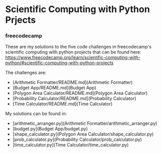 # Scientific Computing with Python Prjects
### freecodecamp

These are my solutions to the five code challenges in freecodecamp's scientific computing with python projects that can
be found here: 
https://www.freecodecamp.org/learn/scientific-computing-with-python/#scientific-computing-with-python-projects

The challenges are:
* [Arithmetic Formatter/README.md](Arithmetic Formatter)
* [Budget App/README.md](Budget App)
* [Polygon Area Calculator/README.md](Polygon Area Calculator)
* [Probability Calculator/README.md](Probability Calculator)
* [Time Calculator/README.md](Time Calculator)

My solutions can be found in:
* [arithmetic_arranger.py](Arithmetic Formatter/arithmetic_arranger.py)
* [budget.py](Budget App/budget.py)
* [shape_calculator.py](Polygon Area Calculator/shape_calculator.py)
* [prob_calculator.py](Probability Calculator/prob_calculator.py)
* [time_calculator.py](Time Calculator/time_calculator.py)